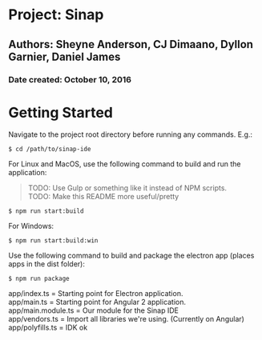 # Project: Sinap
## Authors: Sheyne Anderson, CJ Dimaano, Dyllon Garnier, Daniel James
### Date created: October 10, 2016


# Getting Started

Navigate to the project root directory before running any commands. E.g.:

```$ cd /path/to/sinap-ide```

For Linux and MacOS, use the following command to build and run the application:  
> TODO: Use Gulp or something like it instead of NPM scripts.  
> TODO: Make this README more useful/pretty  

```$ npm run start:build```

For Windows:

```$ npm run start:build:win```

Use the following command to build and package the electron app (places apps in the dist folder):

```$ npm run package```

app/index.ts = Starting point for Electron application.  
app/main.ts = Starting point for Angular 2 application.  
app/main.module.ts = Our module for the Sinap IDE  
app/vendors.ts = Import all libraries we're using. (Currently on Angular)  
app/polyfills.ts = IDK ok
